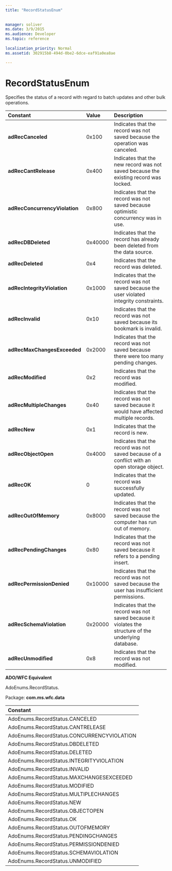 ```yaml
---
title: "RecordStatusEnum"
 
 
manager: soliver
ms.date: 3/9/2015
ms.audience: Developer
ms.topic: reference
  
localization_priority: Normal
ms.assetid: 302915b8-494d-0be2-6dce-eaf91a0ea8ae

---
```


# RecordStatusEnum

Specifies the status of a record with regard to batch updates and other bulk operations.
  
|**Constant**|**Value**|**Description**|
|:-----|:-----|:-----|
|**adRecCanceled** <br/> |0x100  <br/> |Indicates that the record was not saved because the operation was canceled.  <br/> |
|**adRecCantRelease** <br/> |0x400  <br/> |Indicates that the new record was not saved because the existing record was locked.  <br/> |
|**adRecConcurrencyViolation** <br/> |0x800  <br/> |Indicates that the record was not saved because optimistic concurrency was in use.  <br/> |
|**adRecDBDeleted** <br/> |0x40000  <br/> |Indicates that the record has already been deleted from the data source.  <br/> |
|**adRecDeleted** <br/> |0x4  <br/> |Indicates that the record was deleted.  <br/> |
|**adRecIntegrityViolation** <br/> |0x1000  <br/> |Indicates that the record was not saved because the user violated integrity constraints.  <br/> |
|**adRecInvalid** <br/> |0x10  <br/> |Indicates that the record was not saved because its bookmark is invalid.  <br/> |
|**adRecMaxChangesExceeded** <br/> |0x2000  <br/> |Indicates that the record was not saved because there were too many pending changes.  <br/> |
|**adRecModified** <br/> |0x2  <br/> |Indicates that the record was modified.  <br/> |
|**adRecMultipleChanges** <br/> |0x40  <br/> |Indicates that the record was not saved because it would have affected multiple records.  <br/> |
|**adRecNew** <br/> |0x1  <br/> |Indicates that the record is new.  <br/> |
|**adRecObjectOpen** <br/> |0x4000  <br/> |Indicates that the record was not saved because of a conflict with an open storage object.  <br/> |
|**adRecOK** <br/> |0  <br/> |Indicates that the record was successfully updated.  <br/> |
|**adRecOutOfMemory** <br/> |0x8000  <br/> |Indicates that the record was not saved because the computer has run out of memory.  <br/> |
|**adRecPendingChanges** <br/> |0x80  <br/> |Indicates that the record was not saved because it refers to a pending insert.  <br/> |
|**adRecPermissionDenied** <br/> |0x10000  <br/> |Indicates that the record was not saved because the user has insufficient permissions.  <br/> |
|**adRecSchemaViolation** <br/> |0x20000  <br/> |Indicates that the record was not saved because it violates the structure of the underlying database.  <br/> |
|**adRecUnmodified** <br/> |0x8  <br/> |Indicates that the record was not modified.  <br/> |
   
 **ADO/WFC Equivalent**
  
AdoEnums.RecordStatus.
  
Package: **com.ms.wfc.data**
  
|**Constant**|
|:-----|
|AdoEnums.RecordStatus.CANCELED  <br/> |
|AdoEnums.RecordStatus.CANTRELEASE  <br/> |
|AdoEnums.RecordStatus.CONCURRENCYVIOLATION  <br/> |
|AdoEnums.RecordStatus.DBDELETED  <br/> |
|AdoEnums.RecordStatus.DELETED  <br/> |
|AdoEnums.RecordStatus.INTEGRITYVIOLATION  <br/> |
|AdoEnums.RecordStatus.INVALID  <br/> |
|AdoEnums.RecordStatus.MAXCHANGESEXCEEDED  <br/> |
|AdoEnums.RecordStatus.MODIFIED  <br/> |
|AdoEnums.RecordStatus.MULTIPLECHANGES  <br/> |
|AdoEnums.RecordStatus.NEW  <br/> |
|AdoEnums.RecordStatus.OBJECTOPEN  <br/> |
|AdoEnums.RecordStatus.OK  <br/> |
|AdoEnums.RecordStatus.OUTOFMEMORY  <br/> |
|AdoEnums.RecordStatus.PENDINGCHANGES  <br/> |
|AdoEnums.RecordStatus.PERMISSIONDENIED  <br/> |
|AdoEnums.RecordStatus.SCHEMAVIOLATION  <br/> |
|AdoEnums.RecordStatus.UNMODIFIED  <br/> |
   

